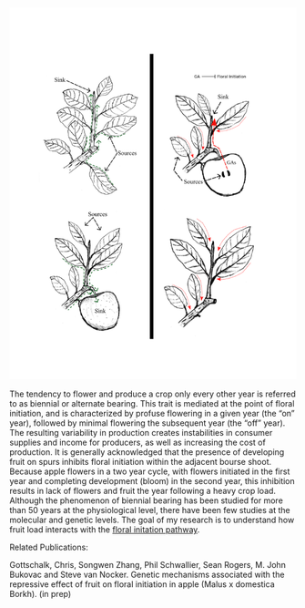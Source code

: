 ![image](photos/Biennial_bearing.png)

The tendency to flower and produce a crop only every other year is referred to as biennial or alternate bearing. This trait is mediated at the point of floral initiation, and is characterized by profuse flowering in a given year (the “on” year), followed by minimal flowering the subsequent year (the “off” year). The resulting variability in production creates instabilities in consumer supplies and income for producers, as well as increasing the cost of production. It is generally acknowledged that the presence of developing fruit on spurs inhibits floral initiation within the adjacent bourse shoot. Because apple flowers in a two year cycle, with flowers initiated in the first year and completing development (bloom) in the second year, this inhibition results in lack of flowers and fruit the year following a heavy crop load. Although the phenomenon of biennial bearing has been studied for more than 50 years at the physiological level, there have been few studies at the molecular and genetic levels. The goal of my research is to understand how fruit load interacts with the [floral initation pathway](https://github.com/gottsc33/gottsc33.github.io/blob/master/floral_initiation/index.md).

Related Publications:

Gottschalk, Chris, Songwen Zhang, Phil Schwallier, Sean Rogers, M. John Bukovac and Steve van Nocker. Genetic mechanisms associated with the repressive effect of fruit on floral initiation in apple (Malus x domestica Borkh). (in prep)
